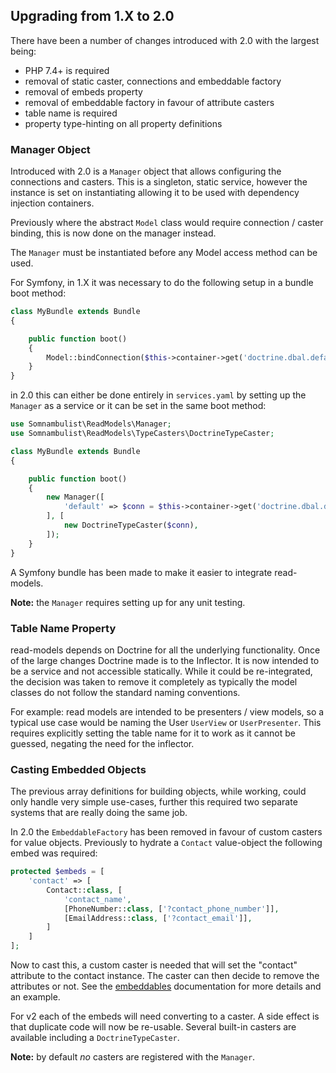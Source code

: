 
## Upgrading from 1.X to 2.0

There have been a number of changes introduced with 2.0 with the largest being:

 * PHP 7.4+ is required
 * removal of static caster, connections and embeddable factory
 * removal of embeds property
 * removal of embeddable factory in favour of attribute casters
 * table name is required
 * property type-hinting on all property definitions

### Manager Object

Introduced with 2.0 is a `Manager` object that allows configuring the connections and casters.
This is a singleton, static service, however the instance is set on instantiating allowing it
to be used with dependency injection containers.

Previously where the abstract `Model` class would require connection / caster binding, this is
now done on the manager instead.

The `Manager` must be instantiated before any Model access method can be used.

For Symfony, in 1.X it was necessary to do the following setup in a bundle boot method:

```php
class MyBundle extends Bundle
{

    public function boot()
    {
        Model::bindConnection($this->container->get('doctrine.dbal.default_connection'));
    }
}
```

in 2.0 this can either be done entirely in `services.yaml` by setting up the `Manager` as
a service or it can be set in the same boot method:

```php
use Somnambulist\ReadModels\Manager;
use Somnambulist\ReadModels\TypeCasters\DoctrineTypeCaster;

class MyBundle extends Bundle
{

    public function boot()
    {
        new Manager([
            'default' => $conn = $this->container->get('doctrine.dbal.default_connection'),
        ], [
            new DoctrineTypeCaster($conn),
        ]);
    }
}
```

A Symfony bundle has been made to make it easier to integrate read-models.

__Note:__ the `Manager` requires setting up for any unit testing.

### Table Name Property

read-models depends on Doctrine for all the underlying functionality. Once of the large changes
Doctrine made is to the Inflector. It is now intended to be a service and not accessible
statically. While it could be re-integrated, the decision was taken to remove it completely as
typically the model classes do not follow the standard naming conventions.

For example: read models are intended to be presenters / view models, so a typical use case would
be naming the User `UserView` or `UserPresenter`. This requires explicitly setting the table name
for it to work as it cannot be guessed, negating the need for the inflector.

### Casting Embedded Objects

The previous array definitions for building objects, while working, could only handle very
simple use-cases, further this required two separate systems that are really doing the same
job.

In 2.0 the `EmbeddableFactory` has been removed in favour of custom casters for value objects.
Previously to hydrate a `Contact` value-object the following embed was required:

```php
protected $embeds = [
    'contact' => [
        Contact::class, [
            'contact_name',
            [PhoneNumber::class, ['?contact_phone_number']],
            [EmailAddress::class, ['?contact_email']],
        ]
    ]
];
```

Now to cast this, a custom caster is needed that will set the "contact" attribute to the contact
instance. The caster can then decide to remove the attributes or not. See the [embeddables](./embeddables.md)
documentation for more details and an example.

For v2 each of the embeds will need converting to a caster. A side effect is that duplicate
code will now be re-usable. Several built-in casters are available including a `DoctrineTypeCaster`.

__Note:__ by default *no* casters are registered with the `Manager`.
